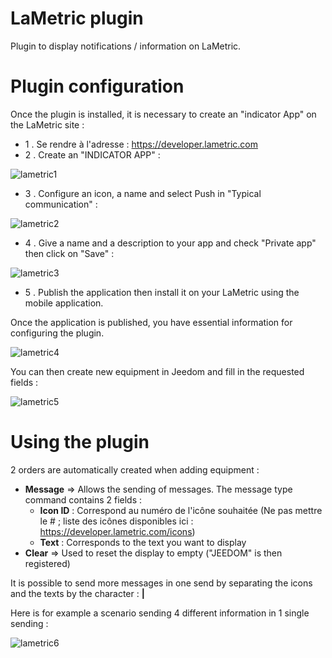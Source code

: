 # LaMetric plugin

Plugin to display notifications / information on LaMetric.

# Plugin configuration 

Once the plugin is installed, it is necessary to create an "indicator App" on the LaMetric site :

-   1 \. Se rendre à l'adresse : <https://developer.lametric.com>
-   2 \. Create an "INDICATOR APP" :

![lametric1](./images/lametric1.png)

-   3 \. Configure an icon, a name and select Push in "Typical communication" :

![lametric2](./images/lametric2.png)

-   4 \. Give a name and a description to your app and check "Private app" then click on "Save" :

![lametric3](./images/lametric3.png)

-   5 \. Publish the application then install it on your LaMetric using the mobile application.

Once the application is published, you have essential information for configuring the plugin.

![lametric4](./images/lametric4.png)

You can then create new equipment in Jeedom and fill in the requested fields :

![lametric5](./images/lametric5.png)

# Using the plugin 

2 orders are automatically created when adding equipment :

-   **Message** ⇒ Allows the sending of messages. The message type command contains 2 fields : 
    - **Icon ID** : Correspond au numéro de l'icône souhaitée (Ne pas mettre le \# ; liste des icônes disponibles ici : <https://developer.lametric.com/icons>)
    - **Text** : Corresponds to the text you want to display
-   **Clear** ⇒ Used to reset the display to empty ("JEEDOM" is then registered)

It is possible to send more messages in one send by separating the icons and the texts by the character : **|**

Here is for example a scenario sending 4 different information in 1 single sending :

![lametric6](./images/lametric6.png)
